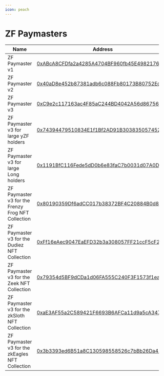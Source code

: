 ```yaml
---
icon: peach
---
```


# ZF Paymasters



| Name                                               | Address                                                                                                                                                     | Owner                                                                                                                 |
| -------------------------------------------------- | ----------------------------------------------------------------------------------------------------------------------------------------------------------- | --------------------------------------------------------------------------------------------------------------------- |
| ZF Paymaster v1                                    | [0xABcA8CFDfa2a4285A4704BF960fb45E49821762F](https://explorer.zksync.io/address/0xABcA8CFDfa2a4285A4704BF960fb45E49821762F#contract)                        | [Timelock Core 24 hours](https://explorer.zksync.io/address/0xcE043a95f415D7873585E92904ea11955Ba38fE5#contract)      |
| ZF Paymaster v2                                    | [0x40aD8e452b87381adb6c088Fb80173B80752Ed65](https://explorer.zksync.io/address/0x40aD8e452b87381adb6c088Fb80173B80752Ed65#contract)                        | [Multisig Core Wallet](https://app.safe.global/settings/setup?safe=zksync:0x0D64C4eb0547C1F51b78Fb1A53583dC9042238C0) |
| ZF Paymaster v3                                    | <p><a href="https://explorer.zksync.io/address/0xC9e2c117163ac4F85aC244BD4042A56d86756900#contract">0xC9e2c117163ac4F85aC244BD4042A56d86756900</a> <br></p> | [Multisig Core Wallet](https://app.safe.global/settings/setup?safe=zksync:0x0D64C4eb0547C1F51b78Fb1A53583dC9042238C0) |
| ZF Paymaster v3 for large yZF holders              | <p><a href="https://explorer.zksync.io/address/0x74394479510834E1f1Bf2AD91B30383505745228#contract">0x74394479510834E1f1Bf2AD91B30383505745228</a><br></p>  | [Multisig Core Wallet](https://app.safe.global/settings/setup?safe=zksync:0x0D64C4eb0547C1F51b78Fb1A53583dC9042238C0) |
| ZF Paymaster v3 for large Long holders             | [0x1191BfC116Fede5dD0b6e83faC7b0031d07A0Df6](https://explorer.zksync.io/address/0x1191BfC116Fede5dD0b6e83faC7b0031d07A0Df6#contract)                        | [Multisig Core Wallet](https://app.safe.global/settings/setup?safe=zksync:0x0D64C4eb0547C1F51b78Fb1A53583dC9042238C0) |
| ZF Paymaster v3 for the Frenzy Frog NFT Collection | [0x80190359Df6adCC017b38372BF4C20884B0d8C75](https://explorer.zksync.io/address/0x80190359Df6adCC017b38372BF4C20884B0d8C75#transactions)                    | [Multisig Core Wallet](https://app.safe.global/settings/setup?safe=zksync:0x0D64C4eb0547C1F51b78Fb1A53583dC9042238C0) |
| ZF Paymaster v3 for the Dudiez NFT Collection      | [0xFf16eAec9047EaEFD32b3a308057FF21ccF5cF22](https://explorer.zksync.io/address/0xFf16eAec9047EaEFD32b3a308057FF21ccF5cF22)                                 | [Multisig Core Wallet](https://app.safe.global/settings/setup?safe=zksync:0x0D64C4eb0547C1F51b78Fb1A53583dC9042238C0) |
| ZF Paymaster v3 for the Zeek NFT Collection        | [0x79354d5BF9dCDa1d06FA555C240F3F1573f1eaF4](https://explorer.zksync.io/address/0x79354d5BF9dCDa1d06FA555C240F3F1573f1eaF4)                                 | [Multisig Core Wallet](https://app.safe.global/settings/setup?safe=zksync:0x0D64C4eb0547C1F51b78Fb1A53583dC9042238C0) |
| ZF Paymaster v3 for the zkSloth NFT Collection     | [0xaE3AF55a2C589421F6693B6AFCa11d9a5cA34783](https://explorer.zksync.io/address/0xaE3AF55a2C589421F6693B6AFCa11d9a5cA34783)                                 | [Multisig Core Wallet](https://app.safe.global/settings/setup?safe=zksync:0x0D64C4eb0547C1F51b78Fb1A53583dC9042238C0) |
| ZF Paymaster v3 for the zkEagles NFT Collection    | [0x3b3393ed6B51a8C130598558526c7bBb26Da415B](https://explorer.zksync.io/address/0x3b3393ed6B51a8C130598558526c7bBb26Da415B)                                 | [Multisig Core Wallet](https://app.safe.global/settings/setup?safe=zksync:0x0D64C4eb0547C1F51b78Fb1A53583dC9042238C0) |

